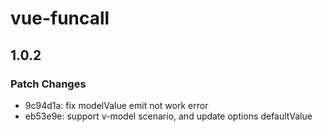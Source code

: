 # vue-funcall

## 1.0.2

### Patch Changes

- 9c94d1a: fix modelValue emit not work error
- eb53e9e: support v-model scenario, and update options defaultValue
